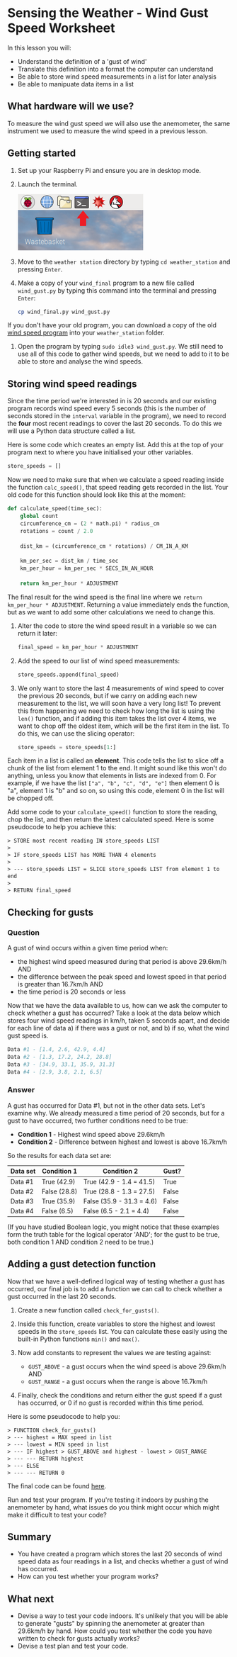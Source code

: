 # Sensing the Weather - Wind Gust Speed Worksheet

In this lesson you will:

- Understand the definition of a 'gust of wind'
- Translate this definition into a format the computer can understand
- Be able to store wind speed measurements in a list for later analysis
- Be able to manipuate data items in a list

## What hardware will we use?

To measure the wind gust speed we will also use the anemometer, the same instrument we used to measure the wind speed in a previous lesson.


## Getting started

1. Set up your Raspberry Pi and ensure you are in desktop mode.

1. Launch the terminal.

    ![Terminal](images/terminal.png)

1. Move to the `weather station` directory by typing `cd weather_station` and pressing `Enter`.

1. Make a copy of your `wind_final` program to a new file called `wind_gust.py` by typing this command into the terminal and pressing `Enter`:

	```bash
	cp wind_final.py wind_gust.py
	```

If you don't have your old program, you can download a copy of the old [wind speed program](../lesson-2/code/wind_final.py) into your `weather_station` folder.

1. Open the program by typing `sudo idle3 wind_gust.py`. We still need to use all of this code to gather wind speeds, but we need to add to it to be able to store and analyse the wind speeds.

## Storing wind speed readings

Since the time period we're interested in is 20 seconds and our existing program records wind speed every 5 seconds (this is the number of seconds stored in the `interval` variable in the program), we need to record the **four** most recent readings to cover the last 20 seconds. To do this we will use a Python data structure called a list.

Here is some code which creates an empty list. Add this at the top of your program next to where you have initialised your other variables.

```python
store_speeds = []
```

Now we need to make sure that when we calculate a speed reading inside the function `calc_speed()`, that speed reading gets recorded in the list. Your old code for this function should look like this at the moment:

```python
def calculate_speed(time_sec):
    global count
    circumference_cm = (2 * math.pi) * radius_cm
    rotations = count / 2.0

    dist_km = (circumference_cm * rotations) / CM_IN_A_KM

    km_per_sec = dist_km / time_sec
    km_per_hour = km_per_sec * SECS_IN_AN_HOUR

    return km_per_hour * ADJUSTMENT
```

The final result for the wind speed is the final line where we `return km_per_hour * ADJUSTMENT`. Returning a value immediately ends the function, but as we want to add some other calculations we need to change this.

1. Alter the code to store the wind speed result in a variable so we can return it later:

	```python
	final_speed = km_per_hour * ADJUSTMENT
	```

1. Add the speed to our list of wind speed measurements:

	```python
	store_speeds.append(final_speed)
	```

1. We only want to store the last 4 measurements of wind speed to cover the previous 20 seconds, but if we carry on adding each new measurement to the list, we will soon have a very long list! To prevent this from happening we need to check how long the list is using the `len()` function, and if adding this item takes the list over 4 items, we want to chop off the oldest item, which will be the first item in the list. To do this, we can use the slicing operator:

	```python
	store_speeds = store_speeds[1:]
	```

Each item in a list is called an **element**. This code tells the list to slice off a chunk of the list from element 1 to the end. It might sound like this won't do anything, unless you know that elements in lists are indexed from 0. For example, if we have the list `["a", "b", "c", "d", "e"]` then element 0 is "a", element 1 is "b" and so on, so using this code, element 0 in the list will be chopped off.

Add some code to your `calculate_speed()` function to store the reading, chop the list, and then return the latest calculated speed. Here is some pseudocode to help you achieve this:

    > STORE most recent reading IN store_speeds LIST
    >
    > IF store_speeds LIST has MORE THAN 4 elements
    >
    > --- store_speeds LIST = SLICE store_speeds LIST from element 1 to end
    >
    > RETURN final_speed


## Checking for gusts

### Question

A gust of wind occurs within a given time period when:

- the highest wind speed measured during that period is above 29.6km/h AND
- the difference between the peak speed and lowest speed in that period is greater than 16.7km/h AND
- the time period is 20 seconds or less

Now that we have the data available to us, how can we ask the computer to check whether a gust has occurred? Take a look at the data below which stores four wind speed readings in km/h, taken 5 seconds apart, and decide for each line of data a) if there was a gust or not, and b) if so, what the wind gust speed is.

```python
Data #1 - [1.4, 2.6, 42.9, 4.4]
Data #2 - [1.3, 17.2, 24.2, 28.8]
Data #3 - [34.9, 33.1, 35.9, 31.3]
Data #4 - [2.9, 3.8, 2.1, 6.5]
```

### Answer

A gust has occurred for Data #1, but not in the other data sets. Let's examine why. We already measured a time period of 20 seconds, but for a gust to have occurred, two further conditions need to be true:

- **Condition 1** - Highest wind speed above 29.6km/h
- **Condition 2** - Difference between highest and lowest is above 16.7km/h

So the results for each data set are:

| Data set      | Condition 1   | Condition 2   			| Gust?   |
| ------------- | ------------- | ------------------------- | ------- |
| Data #1      	| True (42.9)	| True (42.9 - 1.4 = 41.5)	| True 	  |
| Data #2      	| False (28.8) 	| True (28.8 - 1.3 = 27.5)	| False   |
| Data #3 		| True (35.9)  	| False (35.9 - 31.3 = 4.6)	| False   |
| Data #4 		| False (6.5)  	| False (6.5 - 2.1 = 4.4)	| False   |

(If you have studied Boolean logic, you might notice that these examples form the truth table for the logical operator 'AND'; for the gust to be true, both condition 1 AND condition 2 need to be true.)

## Adding a gust detection function

Now that we have a well-defined logical way of testing whether a gust has occurred, our final job is to add a function we can call to check whether a gust occurred in the last 20 seconds.

1. Create a new function called `check_for_gusts()`.

1. Inside this function, create variables to store the highest and lowest speeds in the `store_speeds` list. You can calculate these easily using the built-in Python functions `min()` and `max()`.

1. Now add constants to represent the values we are testing against:

	- `GUST_ABOVE` - a gust occurs when the wind speed is above 29.6km/h AND
	- `GUST_RANGE` - a gust occurs when the range is above 16.7km/h

1. Finally, check the conditions and return either the gust speed if a gust has occurred, or 0 if no gust is recorded within this time period.

Here is some pseudocode to help you:

	> FUNCTION check_for_gusts()
	> --- highest = MAX speed in list
	> --- lowest = MIN speed in list
	> --- IF highest > GUST_ABOVE and highest - lowest > GUST_RANGE
	> --- --- RETURN highest
	> --- ELSE
	> --- --- RETURN 0

The final code can be found [here](code/wind_gust.py).

Run and test your program. If you're testing it indoors by pushing the anemometer by hand, what issues do you think might occur which might make it difficult to test your code?

## Summary

- You have created a program which stores the last 20 seconds of wind speed data as four readings in a list, and checks whether a gust of wind has occurred.
- How can you test whether your program works?


## What next

- Devise a way to test your code indoors. It's unlikely that you will be able to generate "gusts" by spinning the anemometer at greater than 29.6km/h by hand. How could you test whether the code you have written to check for gusts actually works?
- Devise a test plan and test your code.
